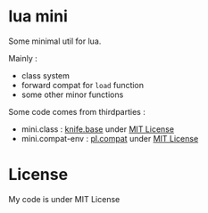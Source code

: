 # lua mini

Some minimal util for lua.

Mainly :
 * class system
 * forward compat for `load` function
 * some other minor functions

Some code comes from thirdparties :
 * mini.class : [knife.base][knife.base] under [MIT License][knife-lic]
 * mini.compat-env : [pl.compat][pl.compat] under [MIT License][pl-lic]

# License

My code is under MIT License


[knife.base]: https://github.com/airstruck/knife/blob/master/knife/base.lua
[knife-lic]: https://github.com/airstruck/knife/blob/master/license

[pl.compat]: https://github.com/tst2005/lua-penlight/blob/master/lua/pl/compat.lua#L51-L67
[pl-lic]: https://github.com/tst2005/lua-penlight/blob/master/LICENSE.md
